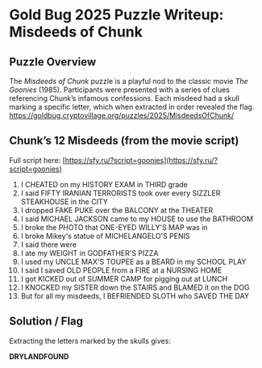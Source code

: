 # Gold Bug 2025 Puzzle Writeup: Misdeeds of Chunk

## Puzzle Overview
The *Misdeeds of Chunk* puzzle is a playful nod to the classic movie *The Goonies* (1985). Participants were presented with a series of clues referencing Chunk’s infamous confessions. Each misdeed had a skull marking a specific letter, which when extracted in order revealed the flag.
https://goldbug.cryptovillage.org/puzzles/2025/MisdeedsOfChunk/

## Chunk’s 12 Misdeeds (from the movie script)
Full script here: [https://sfy.ru/?script=goonies](https://sfy.ru/?script=goonies)

1. I CHEATED on my HISTORY EXAM in THIRD grade
2. I said FIFTY IRANIAN TERRORISTS took over every SIZZLER STEAKHOUSE in the CITY
3. I dropped FAKE PUKE over the BALCONY at the THEATER
4. I said MICHAEL JACKSON came to my HOUSE to use the BATHROOM
5. I broke the PHOTO that ONE-EYED WILLY'S MAP was in
6. I broke Mikey's statue of MICHELANGELO'S PENIS
7. I said there were
8. I ate my WEIGHT in GODFATHER'S PIZZA
9. I used my UNCLE MAX'S TOUPEE as a BEARD in my SCHOOL PLAY
10. I said I saved OLD PEOPLE from a FIRE at a NURSING HOME
11. I got KICKED out of SUMMER CAMP for pigging out at LUNCH
12. I KNOCKED my SISTER down the STAIRS and BLAMED it on the DOG
13. But for all my misdeeds, I BEFRIENDED SLOTH who SAVED THE DAY

## Solution / Flag
Extracting the letters marked by the skulls gives:

**DRYLANDFOUND**
